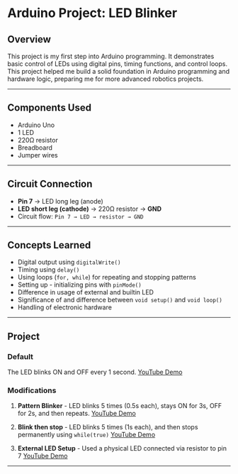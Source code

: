 # Arduino Project: LED Blinker 

## Overview
This project is my first step into Arduino programming. It demonstrates basic control of LEDs using digital pins, timing functions, and control loops. This project helped me build a solid foundation in Arduino programming and hardware logic, preparing me for more advanced robotics projects.

---

## Components Used
- Arduino Uno  
- 1 LED 
- 220Ω resistor  
- Breadboard
- Jumper wires  

---

## Circuit Connection
- **Pin 7** → LED long leg (anode)  
- **LED short leg (cathode)** → 220Ω resistor → **GND**  
- Circuit flow: `Pin 7 → LED → resistor → GND`

---

## Concepts Learned
- Digital output using `digitalWrite()`
- Timing using `delay()`
- Using loops (`for, while`) for repeating and stopping patterns
- Setting up - initializing pins with `pinMode()`
- Difference in usage of external and builtin LED
- Significance of and difference between `void setup()` and `void loop()`
- Handling of electronic hardware

---

## Project

### Default
The LED blinks ON and OFF every 1 second.
[YouTube Demo](https://www.youtube.com)

### Modifications 
1. **Pattern Blinker** - LED blinks 5 times (0.5s each), stays ON for 3s, OFF for 2s, and then repeats.
   [YouTube Demo](https://www.youtube.com)

2. **Blink then stop** - LED blinks 5 times (1s each), and then stops permanently using `while(true)`
   [YouTube Demo](https://www.youtube.com)

3. **External LED Setup** - Used a physical LED connected via resistor to pin 7
   [YouTube Demo](https://www.youtube.com)

---
